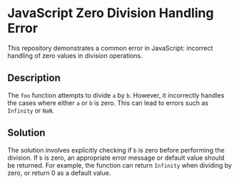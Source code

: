 # JavaScript Zero Division Handling Error

This repository demonstrates a common error in JavaScript: incorrect handling of zero values in division operations.

## Description

The `foo` function attempts to divide `a` by `b`. However, it incorrectly handles the cases where either `a` or `b` is zero. This can lead to errors such as `Infinity` or `NaN`.

## Solution

The solution involves explicitly checking if `b` is zero before performing the division. If `b` is zero, an appropriate error message or default value should be returned. For example, the function can return `Infinity` when dividing by zero, or return 0 as a default value.